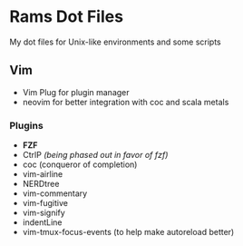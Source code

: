# Rams Dot Files

My dot files for Unix-like environments and some scripts

## Vim
- Vim Plug for plugin manager
- neovim for better integration with coc and scala metals

### Plugins
- **FZF**
- CtrlP _(being phased out in favor of fzf)_
- coc (conqueror of completion)
- vim-airline
- NERDtree
- vim-commentary
- vim-fugitive
- vim-signify
- indentLine
- vim-tmux-focus-events (to help make autoreload better)
